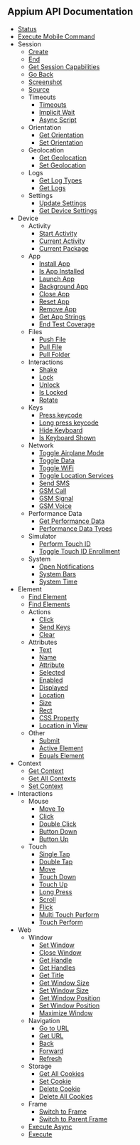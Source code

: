 ## Appium API Documentation

<div class="api-index">

<ul>
    <li>
      <a href='/docs/en/commands/status.md'>Status</a>
    </li>
    <li>
      <a href='/docs/en/commands/mobile-command.md'>Execute Mobile Command</a>
    </li>
    <li>
      Session<ul>    <li>
      <a href='/docs/en/commands/session/create.md'>Create</a>
    </li>
    <li>
      <a href='/docs/en/commands/session/delete.md'>End</a>
    </li>
    <li>
      <a href='/docs/en/commands/session/get.md'>Get Session Capabilities</a>
    </li>
    <li>
      <a href='/docs/en/commands/session/back.md'>Go Back</a>
    </li>
    <li>
      <a href='/docs/en/commands/session/screenshot.md'>Screenshot</a>
    </li>
    <li>
      <a href='/docs/en/commands/session/source.md'>Source</a>
    </li>
    <li>
      Timeouts<ul>    <li>
      <a href='/docs/en/commands/session/timeouts/timeouts.md'>Timeouts</a>
    </li>
    <li>
      <a href='/docs/en/commands/session/timeouts/implicit-wait.md'>Implicit Wait</a>
    </li>
    <li>
      <a href='/docs/en/commands/session/timeouts/async-script.md'>Async Script</a>
    </li>
</ul>
    </li>
    <li>
      Orientation<ul>    <li>
      <a href='/docs/en/commands/session/orientation/get-orientation.md'>Get Orientation</a>
    </li>
    <li>
      <a href='/docs/en/commands/session/orientation/set-orientation.md'>Set Orientation</a>
    </li>
</ul>
    </li>
    <li>
      Geolocation<ul>    <li>
      <a href='/docs/en/commands/session/geolocation/get-geolocation.md'>Get Geolocation</a>
    </li>
    <li>
      <a href='/docs/en/commands/session/geolocation/set-geolocation.md'>Set Geolocation</a>
    </li>
</ul>
    </li>
    <li>
      Logs<ul>    <li>
      <a href='/docs/en/commands/session/logs/get-log-types.md'>Get Log Types</a>
    </li>
    <li>
      <a href='/docs/en/commands/session/logs/get-log.md'>Get Logs</a>
    </li>
</ul>
    </li>
    <li>
      Settings<ul>    <li>
      <a href='/docs/en/commands/session/settings/update-settings.md'>Update Settings</a>
    </li>
    <li>
      <a href='/docs/en/commands/session/settings/get-settings.md'>Get Device Settings</a>
    </li>
</ul>
    </li>
</ul>
    </li>
    <li>
      Device<ul>    <li>
      Activity<ul>    <li>
      <a href='/docs/en/commands/device/activity/start-activity.md'>Start Activity</a>
    </li>
    <li>
      <a href='/docs/en/commands/device/activity/current-activity.md'>Current Activity</a>
    </li>
    <li>
      <a href='/docs/en/commands/device/activity/current-package.md'>Current Package</a>
    </li>
</ul>
    </li>
    <li>
      App<ul>    <li>
      <a href='/docs/en/commands/device/app/install-app.md'>Install App</a>
    </li>
    <li>
      <a href='/docs/en/commands/device/app/is-app-installed.md'>Is App Installed</a>
    </li>
    <li>
      <a href='/docs/en/commands/device/app/launch-app.md'>Launch App</a>
    </li>
    <li>
      <a href='/docs/en/commands/device/app/background-app.md'>Background App</a>
    </li>
    <li>
      <a href='/docs/en/commands/device/app/close-app.md'>Close App</a>
    </li>
    <li>
      <a href='/docs/en/commands/device/app/reset-app.md'>Reset App</a>
    </li>
    <li>
      <a href='/docs/en/commands/device/app/remove-app.md'>Remove App</a>
    </li>
    <li>
      <a href='/docs/en/commands/device/app/get-app-strings.md'>Get App Strings</a>
    </li>
    <li>
      <a href='/docs/en/commands/device/app/end-test-coverage.md'>End Test Coverage</a>
    </li>
</ul>
    </li>
    <li>
      Files<ul>    <li>
      <a href='/docs/en/commands/device/files/push-file.md'>Push File</a>
    </li>
    <li>
      <a href='/docs/en/commands/device/files/pull-file.md'>Pull File</a>
    </li>
    <li>
      <a href='/docs/en/commands/device/files/pull-folder.md'>Pull Folder</a>
    </li>
</ul>
    </li>
    <li>
      Interactions<ul>    <li>
      <a href='/docs/en/commands/device/interactions/shake.md'>Shake</a>
    </li>
    <li>
      <a href='/docs/en/commands/device/interactions/lock.md'>Lock</a>
    </li>
    <li>
      <a href='/docs/en/commands/device/interactions/unlock.md'>Unlock</a>
    </li>
    <li>
      <a href='/docs/en/commands/device/interactions/is-locked.md'>Is Locked</a>
    </li>
    <li>
      <a href='/docs/en/commands/device/interactions/rotate.md'>Rotate</a>
    </li>
</ul>
    </li>
    <li>
      Keys<ul>    <li>
      <a href='/docs/en/commands/device/keys/press-keycode.md'>Press keycode</a>
    </li>
    <li>
      <a href='/docs/en/commands/device/keys/long-press-keycode.md'>Long press keycode</a>
    </li>
    <li>
      <a href='/docs/en/commands/device/keys/hide-keyboard.md'>Hide Keyboard</a>
    </li>
    <li>
      <a href='/docs/en/commands/device/keys/is-keyboard-shown.md'>Is Keyboard Shown</a>
    </li>
</ul>
    </li>
    <li>
      Network<ul>    <li>
      <a href='/docs/en/commands/device/network/toggle-airplane-mode.md'>Toggle Airplane Mode</a>
    </li>
    <li>
      <a href='/docs/en/commands/device/network/toggle-data.md'>Toggle Data</a>
    </li>
    <li>
      <a href='/docs/en/commands/device/network/toggle-wifi.md'>Toggle WiFi</a>
    </li>
    <li>
      <a href='/docs/en/commands/device/network/toggle-location-services.md'>Toggle Location Services</a>
    </li>
    <li>
      <a href='/docs/en/commands/device/network/send-sms.md'>Send SMS</a>
    </li>
    <li>
      <a href='/docs/en/commands/device/network/gsm-call.md'>GSM Call</a>
    </li>
    <li>
      <a href='/docs/en/commands/device/network/gsm-signal.md'>GSM Signal</a>
    </li>
    <li>
      <a href='/docs/en/commands/device/network/gsm-voice.md'>GSM Voice</a>
    </li>
</ul>
    </li>
    <li>
      Performance Data<ul>    <li>
      <a href='/docs/en/commands/device/performance-data/get-performance-data.md'>Get Performance Data</a>
    </li>
    <li>
      <a href='/docs/en/commands/device/performance-data/performance-data-types.md'>Performance Data Types</a>
    </li>
</ul>
    </li>
    <li>
      Simulator<ul>    <li>
      <a href='/docs/en/commands/device/simulator/touch-id.md'>Perform Touch ID</a>
    </li>
    <li>
      <a href='/docs/en/commands/device/simulator/toggle-touch-id-enrollment.md'>Toggle Touch ID Enrollment</a>
    </li>
</ul>
    </li>
    <li>
      System<ul>    <li>
      <a href='/docs/en/commands/device/system/open-notifications.md'>Open Notifications</a>
    </li>
    <li>
      <a href='/docs/en/commands/device/system/system-bars.md'>System Bars</a>
    </li>
    <li>
      <a href='/docs/en/commands/device/system/system-time.md'>System Time</a>
    </li>
</ul>
    </li>
</ul>
    </li>
    <li>
      Element<ul>    <li>
      <a href='/docs/en/commands/element/find-element.md'>Find Element</a>
    </li>
    <li>
      <a href='/docs/en/commands/element/find-elements.md'>Find Elements</a>
    </li>
    <li>
      Actions<ul>    <li>
      <a href='/docs/en/commands/element/actions/click.md'>Click</a>
    </li>
    <li>
      <a href='/docs/en/commands/element/actions/send-keys.md'>Send Keys</a>
    </li>
    <li>
      <a href='/docs/en/commands/element/actions/clear.md'>Clear</a>
    </li>
</ul>
    </li>
    <li>
      Attributes<ul>    <li>
      <a href='/docs/en/commands/element/attributes/text.md'>Text</a>
    </li>
    <li>
      <a href='/docs/en/commands/element/attributes/name.md'>Name</a>
    </li>
    <li>
      <a href='/docs/en/commands/element/attributes/attribute.md'>Attribute</a>
    </li>
    <li>
      <a href='/docs/en/commands/element/attributes/selected.md'>Selected</a>
    </li>
    <li>
      <a href='/docs/en/commands/element/attributes/enabled.md'>Enabled</a>
    </li>
    <li>
      <a href='/docs/en/commands/element/attributes/enabled.md'>Displayed</a>
    </li>
    <li>
      <a href='/docs/en/commands/element/attributes/location.md'>Location</a>
    </li>
    <li>
      <a href='/docs/en/commands/element/attributes/size.md'>Size</a>
    </li>
    <li>
      <a href='/docs/en/commands/element/attributes/rect.md'>Rect</a>
    </li>
    <li>
      <a href='/docs/en/commands/element/attributes/css-property.md'>CSS Property</a>
    </li>
    <li>
      <a href='/docs/en/commands/element/attributes/location-in-view.md'>Location in View</a>
    </li>
</ul>
    </li>
    <li>
      Other<ul>    <li>
      <a href='/docs/en/commands/element/other/submit.md'>Submit</a>
    </li>
    <li>
      <a href='/docs/en/commands/element/other/active.md'>Active Element</a>
    </li>
    <li>
      <a href='/docs/en/commands/element/other/equals-element.md'>Equals Element</a>
    </li>
</ul>
    </li>
</ul>
    </li>
    <li>
      Context<ul>    <li>
      <a href='/docs/en/commands/context/get-context.md'>Get Context</a>
    </li>
    <li>
      <a href='/docs/en/commands/context/get-contexts.md'>Get All Contexts</a>
    </li>
    <li>
      <a href='/docs/en/commands/context/set-context.md'>Set Context</a>
    </li>
</ul>
    </li>
    <li>
      Interactions<ul>    <li>
      Mouse<ul>    <li>
      <a href='/docs/en/commands/interactions/mouse/moveto.md'>Move To</a>
    </li>
    <li>
      <a href='/docs/en/commands/interactions/mouse/click.md'>Click</a>
    </li>
    <li>
      <a href='/docs/en/commands/interactions/mouse/doubleclick.md'>Double Click</a>
    </li>
    <li>
      <a href='/docs/en/commands/interactions/mouse/button-down.md'>Button Down</a>
    </li>
    <li>
      <a href='/docs/en/commands/interactions/mouse/button-up.md'>Button Up</a>
    </li>
</ul>
    </li>
    <li>
      Touch<ul>    <li>
      <a href='/docs/en/commands/interactions/touch/tap.md'>Single Tap</a>
    </li>
    <li>
      <a href='/docs/en/commands/interactions/touch/double-tap.md'>Double Tap</a>
    </li>
    <li>
      <a href='/docs/en/commands/interactions/touch/move.md'>Move</a>
    </li>
    <li>
      <a href='/docs/en/commands/interactions/touch/touch-down.md'>Touch Down</a>
    </li>
    <li>
      <a href='/docs/en/commands/interactions/touch/touch-up.md'>Touch Up</a>
    </li>
    <li>
      <a href='/docs/en/commands/interactions/touch/long-press.md'>Long Press</a>
    </li>
    <li>
      <a href='/docs/en/commands/interactions/touch/scroll.md'>Scroll</a>
    </li>
    <li>
      <a href='/docs/en/commands/interactions/touch/flick.md'>Flick</a>
    </li>
    <li>
      <a href='/docs/en/commands/interactions/touch/multi-touch-perform.md'>Multi Touch Perform</a>
    </li>
    <li>
      <a href='/docs/en/commands/interactions/touch/touch-perform.md'>Touch Perform</a>
    </li>
</ul>
    </li>
</ul>
    </li>
    <li>
      Web<ul>    <li>
      Window<ul>    <li>
      <a href='/docs/en/commands/web/window/set-window.md'>Set Window</a>
    </li>
    <li>
      <a href='/docs/en/commands/web/window/close-window.md'>Close Window</a>
    </li>
    <li>
      <a href='/docs/en/commands/web/window/get-handle.md'>Get Handle</a>
    </li>
    <li>
      <a href='/docs/en/commands/web/window/get-handles.md'>Get Handles</a>
    </li>
    <li>
      <a href='/docs/en/commands/web/window/title.md'>Get Title</a>
    </li>
    <li>
      <a href='/docs/en/commands/web/window/get-window-size.md'>Get Window Size</a>
    </li>
    <li>
      <a href='/docs/en/commands/web/window/set-window-size.md'>Set Window Size</a>
    </li>
    <li>
      <a href='/docs/en/commands/web/window/get-window-position.md'>Get Window Position</a>
    </li>
    <li>
      <a href='/docs/en/commands/web/window/set-window-position.md'>Set Window Position</a>
    </li>
    <li>
      <a href='/docs/en/commands/web/window/maximize-window.md'>Maximize Window</a>
    </li>
</ul>
    </li>
    <li>
      Navigation<ul>    <li>
      <a href='/docs/en/commands/web/navigation/go-to-url.md'>Go to URL</a>
    </li>
    <li>
      <a href='/docs/en/commands/web/navigation/url.md'>Get URL</a>
    </li>
    <li>
      <a href='/docs/en/commands/web/navigation/back.md'>Back</a>
    </li>
    <li>
      <a href='/docs/en/commands/web/navigation/forward.md'>Forward</a>
    </li>
    <li>
      <a href='/docs/en/commands/web/navigation/refresh.md'>Refresh</a>
    </li>
</ul>
    </li>
    <li>
      Storage<ul>    <li>
      <a href='/docs/en/commands/web/storage/get-all-cookies.md'>Get All Cookies</a>
    </li>
    <li>
      <a href='/docs/en/commands/web/storage/set-cookie.md'>Set Cookie</a>
    </li>
    <li>
      <a href='/docs/en/commands/web/storage/delete-cookie.md'>Delete Cookie</a>
    </li>
    <li>
      <a href='/docs/en/commands/web/storage/delete-all-cookies.md'>Delete All Cookies</a>
    </li>
</ul>
    </li>
    <li>
      Frame<ul>    <li>
      <a href='/docs/en/commands/web/frame/switch.md'>Switch to Frame</a>
    </li>
    <li>
      <a href='/docs/en/commands/web/frame/parent.md'>Switch to Parent Frame</a>
    </li>
</ul>
    </li>
    <li>
      <a href='/docs/en/commands/web/execute-async.md'>Execute Async</a>
    </li>
    <li>
      <a href='/docs/en/commands/web/execute.md'>Execute</a>
    </li>
</ul>
    </li>
</ul>
</div>
